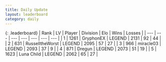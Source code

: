 ```yaml
---
title: Daily Update
layout: leaderboard
category: daily
---
```


{: .leaderboard}
| Rank | LV | Player | Division | Elo | Wins | Losses |
| --- | --- | --- | --- | --- | --- | --- |
| <span data-change="0">1</span> | 1261 | <span title="ID: 315148">GryphonEX</span> | LEGEND | <span data-change="9">2131</span> | <span data-change="8">92</span> | <span data-change="3">44</span> |
| <span data-change="0">2</span> | 631 | <span title="ID: 388751">RusselltheWorst</span> | LEGEND | <span data-change="7">2095</span> | <span data-change="9">57</span> | <span data-change="4">27</span> |
| <span data-change="39">3</span> | 966 | <span title="ID: 416373">miracle03</span> | LEGEND | <span data-change="160">2093</span> | <span data-change="20">37</span> | <span data-change="0">9</span> |
| <span data-change="1">4</span> | 871 | <span title="ID: 337810">Dregun</span> | LEGEND | <span data-change="24">2073</span> | <span data-change="4">51</span> | <span data-change="0">19</span> |
| <span data-change="-1">5</span> | 1623 | <span title="ID: 164871">Luna Child</span> | LEGEND | <span data-change="4">2062</span> | <span data-change="8">65</span> | <span data-change="3">27</span> |